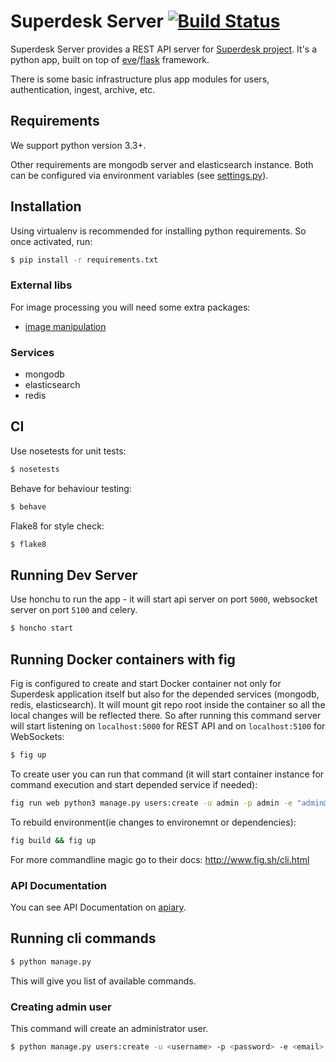 # Superdesk Server [![Build Status](https://travis-ci.org/superdesk/superdesk-server.png?branch=master)](https://travis-ci.org/superdesk/superdesk-server)

Superdesk Server provides a REST API server for [Superdesk project](https://wiki.sourcefabric.org/x/DgWX).
It's a python app, built on top of [eve](http://python-eve.org/)/[flask](http://flask.pocoo.org/) framework.

There is some basic infrastructure plus app modules for users, authentication, ingest, archive, etc.

## Requirements

We support python version 3.3+.

Other requirements are mongodb server and elasticsearch instance.
Both can be configured via environment variables (see [settings.py](./settings.py)).

## Installation

Using virtualenv is recommended for installing python requirements. So once activated, run:

```sh
$ pip install -r requirements.txt
```

### External libs

For image processing you will need some extra packages:

- [image manipulation](http://pillow.readthedocs.org/en/latest/installation.html#external-libraries)

### Services

- mongodb
- elasticsearch
- redis

## CI

Use nosetests for unit tests:

```sh
$ nosetests
```

Behave for behaviour testing:

```sh
$ behave
```

Flake8 for style check:

```sh
$ flake8
```

## Running Dev Server

Use honchu to run the app - it will start api server on port `5000`, websocket server on port `5100` and celery.

```sh
$ honcho start
```

## Running Docker containers with fig

Fig is configured to create and start Docker container not only for Superdesk application itself but also for the depended services (mongodb, redis, elasticsearch).
It will mount git repo root inside the container so all the local changes will be reflected there.
So after running this command server will start listening on `localhost:5000` for REST API and on `localhost:5100` for WebSockets:

```sh
$ fig up
```

To create user you can run that command (it will start container instance for command execution and start depended service if needed):

```sh
fig run web python3 manage.py users:create -u admin -p admin -e "admin@example.com" --admin=true
```

To rebuild environment(ie changes to environemnt or dependencies):

```sh
fig build && fig up
```

For more commandline magic go to their docs: http://www.fig.sh/cli.html


### API Documentation

You can see API Documentation on [apiary](http://docs.superdesk.apiary.io/).

## Running cli commands

```sh
$ python manage.py
```

This will give you list of available commands.

### Creating admin user

This command will create an administrator user.

```sh
$ python manage.py users:create -u <username> -p <password> -e <email>
```
